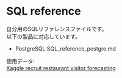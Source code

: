 # SQL reference
自分用のSQLリファレンスファイルです。 <br>
以下の製品に対応しています。
- PostgreSQL:SQL_reference_postgre.md

使用データ:<br>
[Kaggle recruit restaurant visitor forecasting](https://www.kaggle.com/c/recruit-restaurant-visitor-forecasting/data)